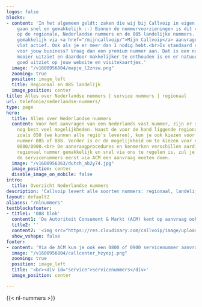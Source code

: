 ```yaml
---
logos: false
blocks:
- content: 'In het algemeen geldt: zaken die wij bij Callvoip in eigen beheer doen,
    gaan snel en gemakkelijk :-) Binnen de nummervoorzieningen is dit van toepassing
    op de regionale, Nederlandse nummers en de 085 landelijke nummers. Deze kun je
    gemakkelijk via <a href="/mijncallvoip/">Mijn Callvoip</a> aanvragen en zijn dan
    vlot actief. Ook als je er meer dan 1 nodig hebt.<br>Is standaard niet goed genoeg
    voor jouw business? Vraag dan een premium nummer aan. Dat is een nummer wat er
    mooier uitziet en daardoor makkelijker te onthouden is en er natuurlijk gewoon
    goed uitziet op jouw website en visitekaartjes.'
  image: "/v1600956804/mapje_l2znsw.png"
  zooming: true
  position: image_left
  title: Regionaal en 085 landelijk
  image_position: center
title: Alles over Nederlandse nummers | service nummers | regionaal
url: telefonie/nederlandse-nummers/
type: page
hero:
  title: Alles over Nederlandse nummers
  content: Voor het aanvragen van een Nederlands vast nummer, zijn er stiekem ook
    nog best veel mogelijkheden. Naast de voor de hand liggende regionale nummers
    zoals 050 (we kunnen alle regio’s leveren), kun je ook kiezen voor een landelijk
    nummer 085 of 088. Verder is er de mogelijkheid om te kiezen voor een servicenummer
    0800/0900.<br> De aanvraagprocedures en kenmerken verschillen aardig. Waar een
    regionaal nummer gemakkelijk en snel via ons te regelen is, zul je voor bijvoorbeeld
    de servicenummers eerst via ACM een aanvraag moeten doen.
  image: "/v1600956363/dutch_ab2y74.jpg"
  image_position: center
  disable_image_on_mobile: false
intro:
  title: Overzicht Nederlandse nummers
description: 'Callvoip levert alle soorten nummers: regionaal, landelijk, service of internationaal. '
layout: default2
aliases: "/nlnummers"
textblocksfooter:
- title1: '088 blok'
  content1: 'De Autoriteit Consument & Markt (ACM) kent op aanvraag ook nummers toe. Je kunt er onder andere 088 nummers aanvragen. Deze gaan niet per stuk maar per 100 en komen altijd als opeenvolgend blok. Zo’n zogenaamd 100-blok is handig wanneer je medewerkers een direct nummer wilt geven bijvoorbeeld, of meerdere afdelingen.<br><br>Wanneer de aanvraag bij ACM rond is, ontvang je een beschikking waarmee je bij ons de nummers in de centrale kunt activeren. Dit soort nummers kent dus 2 kostenposten: die van de nummers bij de ACM en die van gebruik bij Callvoip.'
  title2: ''
  content2: '<img src="https://res.cloudinary.com/callvoip/image/upload/v1601302814/mapje_l2znsw.png">'
  show_vshape: false
footer:
- content: 'Via de ACM kun je ook een 0800 of 0900 servicenummer aanvragen. Dit type nummers wordt veelal gebruikt voor klantenservice of callcenter toepassingen. Het grote verschil tussen de 0800 en 0900 zit in de belkosten voor de beller.<br><br>Met een 0800-nummer ben je kosteloos bereikbaar voor je klanten. Dit verlaagt de drempel voor je klanten om contact op te nemen. Het 0800-nummer is in heel Nederland actief en bereikbaar.<br><br>Voor een 0900 nummer betalen klanten een minuut- of gesprekstarief en dit genereert inkomsten. Het tarief stel je zelf vast. De kostendrempel maakt dat je klant weloverwogen en doelgericht belt. Dit verhoogt de doeltreffendheid van de gesprekken.'
  image: "/v1600956804/callcenter_hzyepj.png"
  zooming: true
  position: image_left
  title: '<br><div id="service">Servicenummers</div>'
  image_position: center

---
```

{{< nl-nummers >}}
